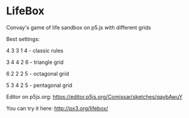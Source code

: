 # LifeBox

Convay's game of life sandbox on p5.js with different grids

Best settings:

4 3 3 1 4 - classic rules

3 4 4 2 6 - triangle grid

6 2 2 2 5 - octagonal grid

5 3 4 2 5 - pentagonal grid

Editor on p5js.org:
https://editor.p5js.org/Comissar/sketches/qaybAwuY

You can try it here:
http://px3.org/lifebox/